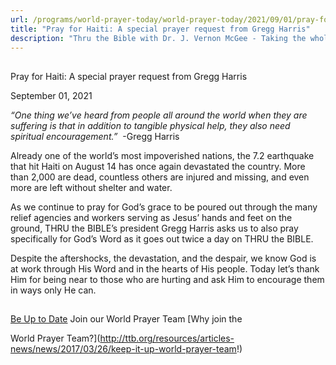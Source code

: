 ```yaml
---
url: /programs/world-prayer-today/world-prayer-today/2021/09/01/pray-for-haiti-a-special-prayer-request-from-gregg-harris
title: "Pray for Haiti: A special prayer request from Gregg Harris"
description: "Thru the Bible with Dr. J. Vernon McGee - Taking the whole Word to the whole world"
---
```







## 
 Pray for Haiti: A special prayer request from Gregg Harris


September 01, 2021





*“One thing we’ve
heard from people all around the world when they are suffering is that in
addition to tangible physical help, they also need spiritual
encouragement.”*  -Gregg Harris

Already
one of the world’s most impoverished nations, the 7.2 earthquake that hit Haiti
on August 14 has once again devastated the country. More than 2,000 are dead,
countless others are injured and missing, and even more are left without
shelter and water.

As
we continue to pray for God’s grace to be poured out through the many relief agencies
and workers serving as Jesus’ hands and feet on the ground, THRU the BIBLE’s
president Gregg Harris asks us to also pray specifically for God’s Word as it
goes out twice a day on THRU the BIBLE.

  
Despite
the aftershocks, the devastation, and the despair, we know God is at work
through His Word and in the hearts of His people. Today let’s thank Him for
being near to those who are hurting and ask Him to encourage them in ways only
He can.







## 




[Be Up to Date](http://feeds.feedburner.com/WorldPrayerToday "World Prayer Today RSS Feed")
Join our World Prayer Team
[Why join the  

World Prayer Team?](http://ttb.org/resources/articles-news/news/2017/03/26/keep-it-up-world-prayer-team!)




